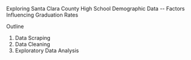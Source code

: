 Exploring Santa Clara County High School Demographic Data -- Factors Influencing Graduation Rates

Outline 

1. Data Scraping
2. Data Cleaning
3. Exploratory Data Analysis
